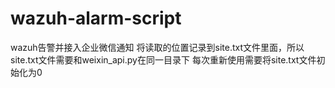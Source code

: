 # wazuh-alarm-script
wazuh告警并接入企业微信通知
将读取的位置记录到site.txt文件里面，所以site.txt文件需要和weixin_api.py在同一目录下
每次重新使用需要将site.txt文件初始化为0

